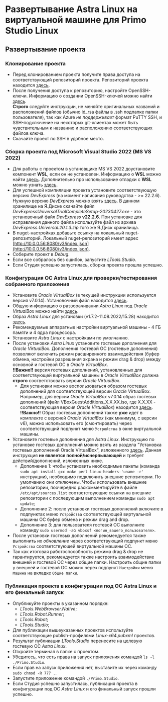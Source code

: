 # Развертывание Astra Linux на виртуальной машине для Primo Studio Linux

## Развертывание проекта

### Клонирование проекта
* Перед клонированием проекта получите права доступа на соответствующий репозиторий проекта. Репозиторий проекта находится [здесь](https://azure-dos.s1.primo1.orch/PrimoCollection/_git/Studio%20Linux).
* После получения доступа к репозиторию, настройте OpenSSH-ключи. Информацию о создании OpenSSH-ключей можно найти [здесь](https://learn.microsoft.com/en-us/azure/devops/repos/git/use-ssh-keys-to-authenticate?view=azure-devops).  
**Строго** следуйте инструкции, не меняйте оригинальных названий и расположений файлов (обычно id_rsa файлы в .ssh подпапке папки пользователя), так как Azure *не поддерживает* формат PuTTY SSH, и SSH-подключение на некоторых git-клиентах может быть чувствительным к названию и расположению соответствующих файлов ключа.
* Скачайте проект по SSH в удобное место.

### Сборка проекта под Microsoft Visual Studio 2022 (MS VS 2022)
* Для работы с проектом в установщике MS VS 2022 доустановите компонент **WSL**, если он не установлен. Информацию о **WSL** можно найти [здесь](https://learn.microsoft.com/ru-ru/windows/wsl/about). Дополнительно про использование отладки с **WSL** можно узнать [здесь](https://learn.microsoft.com/ru-ru/visualstudio/debugger/debug-dotnet-core-in-wsl-2?view=vs-2022).
* Для успешной компиляции проекта установите соответствующую версию *DevExpress* (на момент написания руководства - >= 22.2.6). Нужную версию *DevExpress* можно взять [здесь](https://disk.yandex.ru/d/UV-RRlrnPWPs2w).
В данном хранилище на Я.Диске скачайте файл *DevExpressUniversalTrialCompleteSetup-20230427.exe* - это установочный файл *DevExpress* **v22.2.6**. При установке для исправления данного файла используйте файл из архива *DevExpress.Universal.20.1.3.zip* того же Я.Диск хранилища.
* В nuget-настройках добавьте ссылку на локальный nuget-репозиторий. Локальный nuget-репозиторий имеет адрес [http://10.0.0.56:8080/v3/index.json](http://10.0.0.56:8080/v3/index.json).
* Соберите проект в *Debug*.
* Если все собралось без ошибок, запустите *LTools.Studio*.
* Если Студия успешно запустилась, сборка проекта прошла успешно.

### Конфигурация ОС Astra Linux для проверки/тестирования собранного приложения

* Установите *Oracle VirtualBox* (в текущей инструкции используется версия v7.0.14). Установочный файл находится [здесь](https://www.virtualbox.org/wiki/Downloads).
* Общую информацию о разворачивании *Astra Linux* под *Oracle VirtualBox* можно найти [здесь](https://wiki.astralinux.ru/pages/viewpage.action?pageId=1212623).
* Образ *Astra Linux* для установки (v1.7.2-11.08.2022/15.28) находится [здесь](https://disk.yandex.ru/d/HhYBPWzOJ5ZKAg).
* Рекомендуемые аппаратные настройки виртуальной машины - 4 ГБ памяти и 4 ядра процессора.
* Установите *Astra Linux* с настройками по умолчанию.
* После установки *Astra Linux* установите гостевые дополнения для *Oracle VirtualBox*. Дополнения гостевой ОС (гостевые дополнения) позволяют включить режим расширенного взаимодействия (буфер обмена, настройки разрешения экрана и режим drag & drop) между основной и гостевой ОС в *Oracle VirtualBox*.  
**!!Важно!!** версия гостевых дополнений, установленных для соответствующей виртуальной машины в *Oracle VirtualBox* должна **строго** соответствовать версии *Oracle VirtualBox*.
  - Для установки можно воспользоваться образом гостевых дополнений для соответствующей версии *Oracle VirtualBox*. Например, для версии *Oracle VirtualBox* v7.0.14 образ гостевых дополнений (файл VBoxGuestAdditions\_X.X.XX.iso, где X.X.XX - соответствующая версия *Oracle VirtualBox*) находится [здесь](http://download.virtualbox.org/virtualbox/7.0.14).  
**!!Важно!!** Образ гостевых дополнений также **уже** идет в комплекте с версией *Oracle VirtualBox* (как минимум, с версии v6), можно использовать его (смонтировать) через соответствующий подпункт меню `Устройства` в окне виртуальной машины.
* Установите гостевые дополнения для *Astra Linux*. Инструкцию по установке гостевых дополнений можно взять из раздела "Установка гостевых дополнений Oracle VirtualBox", изложенного [здесь](https://wiki.astralinux.ru/pages/viewpage.action?pageId=1212623). Данная инструкция **не является полной/исчерпывающей** и требует действий/дополнений, изложенных ниже.
  - Дополнение 1: чтобы установить необходимые пакеты (команда `sudo apt install gcc make perl linux-headers-'uname -r'` инструкции), необходимо подключить внешние репозитории. По умолчанию они отключены. Чтобы использовать внешние репозитории, поочередно раскомментируйте в файле `/etc/apt/sources.list` соответствующие ссылки на внешние репозитории с последующим выполнением команды `sudo apt update`;
  - Дополнение 2: после установки гостевых дополнений включите в подпунктах меню `Устройства` соответствующей виртуальной машины ОС буфер обмена и режим drag and drop.
  - Дополнение 3: для пользователя гостевой ОС выполните команду `sudo usermod -aG vboxsf <логин_вашего_пользователя>`.
* После установки гостевых дополнений рекомендуется также выполнить их *обновление* через соответствующий подпункт меню `Устройства` соответствующей виртуальной машины ОС.
* Так как итоговая работоспособность режима drag & drop не гарантируется, рекомендуется также настроить взаимодействие внешней и гостевой ОС через общие папки. Настроить общие папки у внешней и гостевой ОС можно через подпункт `Настройки` меню `Машина` на вкладке `Общие папки`.

### Публикация проекта в конфигурации под ОС Astra Linux и его финальный запуск

* Опубликуйте проекты в указанном порядке:
  - *LTools.WebBrowser.Native*;
  - *LTools.Robot.Runner*;
  - *LTools.Robot*;
  - *LTools.Studio*;
* Для публикации вышеуказанных проектов используйте  соответствующие publish-профилями *Linux-x64.pubxml* проектов.
* Результат публикации *LTools.Studio* перенесите на целевую гостевую ОС *Astra Linux*.
* Откройте терминал в папке с проектом.
* Убедитесь, что есть права на запуск приложения командой `ls -l ./Primo.Studio`.
* Если прав на запуск приложения нет, выставите их через команду `sudo chmod -R 777 .`.
* Запустите приложение командой `./Primo.Studio`.
* Если Студия успешно запустилась, публикация проекта в конфигурации под ОС *Astra Linux* и его финальный запуск прошли успешно.

